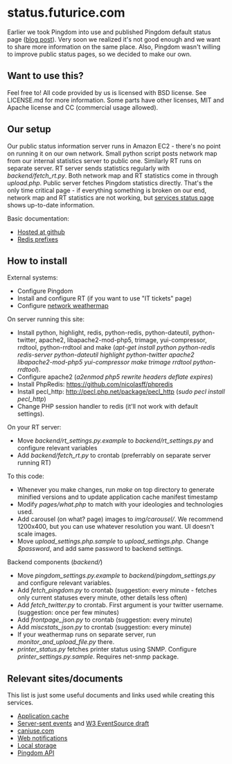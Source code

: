 status.futurice.com
===================

Earlier we took Pingdom into use and published Pingdom default status page ([blog 
post](http://blog.futurice.com/public-performance-and-uptime-information)). Very soon we realized it's 
not good enough and we want to share more information on the same place. Also, Pingdom wasn't willing to 
improve public status pages, so we decided to make our own.

Want to use this?
-----------------

Feel free to! All code provided by us is licensed with BSD license. See 
LICENSE.md for more information. Some parts have other licenses, MIT and
Apache license and CC (commercial usage allowed). 

Our setup
---------

Our public status information server runs in Amazon EC2 - there's no point on running it on our own 
network. Small python script posts network map from our internal statistics server to public one. 
Similarly RT runs on separate server. RT server sends statistics regularly with *backend/fetch_rt.py*. 
Both network map and RT statistics come in through *upload.php*. Public server fetches Pingdom statistics 
directly. That's the only time critical page - if everything something is broken on our end, network map 
and RT statistics are not working, but [services status page](http://status.futurice.com/page/services) 
shows up-to-date information.

Basic documentation:

* [Hosted at github](https://github.com/ojarva/status.futurice.com/tree/master/docs)
* [Redis prefixes](https://github.com/ojarva/status.futurice.com/blob/master/docs/redis_key_prefixes.md)

How to install
--------------

External systems:

* Configure Pingdom
* Install and configure RT (if you want to use "IT tickets" page)
* Configure [network weathermap](http://www.network-weathermap.com/)

On server running this site:

* Install python, highlight, redis, python-redis, python-dateutil, python-twitter, apache2, libapache2-mod-php5, trimage, yui-compressor, rrdtool, python-rrdtool and make (*apt-get install python python-redis redis-server python-dateutil highlight python-twitter apache2 libapache2-mod-php5 yui-compressor make trimage rrdtool python-rrdtool*).
* Configure apache2 (*a2enmod php5 rewrite headers deflate expires*)
* Install PhpRedis: https://github.com/nicolasff/phpredis
* Install pecl_http: http://pecl.php.net/package/pecl_http (*sudo pecl install pecl_http*)
* Change PHP session handler to redis (it'll not work with default settings).

On your RT server:

* Move *backend/rt_settings.py.example* to *backend/rt_settings.py* and configure relevant variables
* Add *backend/fetch_rt.py* to crontab (preferrably on separate server running RT)

To this code:

* Whenever you make changes, run *make* on top directory to generate minified versions and to update application cache manifest timestamp
* Modify *pages/what.php* to match with your ideologies and technologies used.
* Add carousel (on what? page) images to *img/carousel/*. We recommend 1200x400, but you can use whatever resolution you want. UI doesn't scale images.
* Move *upload_settings.php.sample* to *upload_settings.php*. Change *$password*, and add same password to backend settings.

Backend components (*backend/*)

* Move *pingdom_settings.py.example* to *backend/pingdom_settings.py* and configure relevant variables.
* Add *fetch_pingdom.py* to crontab (suggestion: every minute - fetches only current statuses every minute, other details less often)
* Add *fetch_twitter.py* to crontab. First argument is your twitter username. (suggestion: once per few minutes)
* Add *frontpage_json.py* to crontab (suggestion: every minute)
* Add *miscstats_json.py* to crontab (suggestion: every minute)
* If your weathermap runs on separate server, run *monitor_and_upload_file.py* there.
* *printer_status.py* fetches printer status using SNMP. Configure *printer_settings.py.sample*. Requires net-snmp package.


Relevant sites/documents
------------------------

This list is just some useful documents and links used while creating this services.

* [Application cache](http://www.html5rocks.com/en/tutorials/appcache/beginner/)
* [Server-sent events](http://www.html5rocks.com/en/tutorials/eventsource/basics/) and [W3 EventSource draft](http://www.w3.org/TR/eventsource/)
* [caniuse.com](http://caniuse.com/)
* [Web notifications](http://www.w3.org/TR/notifications/)
* [Local storage](http://dev.w3.org/html5/webstorage/)
* [Pingdom API](http://www.pingdom.com/services/api-documentation-rest/)
